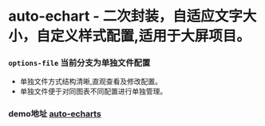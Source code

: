 # auto-echart - 二次封装，自适应文字大小，自定义样式配置,适用于大屏项目。


### `options-file` 当前分支为单独文件配置

- 单独文件方式结构清晰,直观查看及修改配置。
- 单独文件便于对同图表不同配置进行单独管理。

### demo地址 [auto-echarts](https://faintout.github.io/auto-echarts/)
